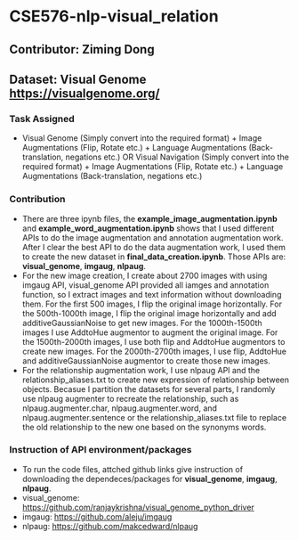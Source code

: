 # CSE576-nlp-visual_relation 
## Contributor: Ziming Dong ##
## Dataset: Visual Genome https://visualgenome.org/ ##
### Task Assigned
* Visual Genome (Simply convert into the required format) + Image Augmentations (Flip, Rotate etc.) +  Language Augmentations (Back-translation, negations etc.) OR Visual Navigation (Simply convert into the required format) + Image Augmentations (Flip, Rotate etc.) +  Language Augmentations (Back-translation, negations etc.) 
### Contribution
* There are three ipynb files, the **example_image_augmentation.ipynb** and **example_word_augmentation.ipynb** shows that I used different APIs to do the image augmentation and annotation augmentation work. After I clear the best API to do the data augmentation work, I used them to create the new dataset in **final_data_creation.ipynb**. Those APIs are: **visual_genome**, **imgaug**, **nlpaug**.
* For the new image creation, I create about 2700 images with using imgaug API, visual_genome API provided all iamges and annotation function, so I extract images and text information without downloading them. For the first 500 images, I flip the original image horizontally. For the 500th-1000th image, I flip the original image horizontally and add additiveGaussianNoise to get new images. For the 1000th-1500th images I use AddtoHue augmentor to augment the original image. For the 1500th-2000th images, I use both flip and AddtoHue augmentors to create new images. For the 2000th-2700th images, I use flip, AddtoHue and additiveGaussianNoise augmentor to create those new images.
*  For the relationship augmentation work, I use nlpaug API and the relationship_aliases.txt to create new expression of relationship between objects. Becasue I partition the datasets for several parts, I randomly use nlpaug augmenter to recreate the relationship, such as nlpaug.augmenter.char, nlpaug.augmenter.word, and nlpaug.augmenter.sentence or the relationship_aliases.txt file to replace the old relationship to the new one based on the synonyms words.
### Instruction of API environment/packages
* To run the code files, attched github links give instruction of downloading the dependeces/packages for **visual_genome**, **imgaug**, **nlpaug**. 
* visual_genome: https://github.com/ranjaykrishna/visual_genome_python_driver
* imgaug: https://github.com/aleju/imgaug
* nlpaug: https://github.com/makcedward/nlpaug
